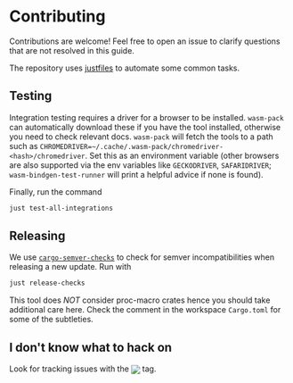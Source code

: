 # Contributing

Contributions are welcome! Feel free to open an issue to clarify questions that are not resolved in this guide.

The repository uses [justfiles](https://github.com/casey/just) to automate some common tasks.

## Testing

Integration testing requires a driver for a browser to be installed. `wasm-pack` can automatically download
these if you have the tool installed, otherwise you need to check relevant docs. `wasm-pack` will fetch
the tools to a path such as `CHROMEDRIVER=~/.cache/.wasm-pack/chromedriver-<hash>/chromedriver`. Set this as
an environment variable (other browsers are also supported via the env variables like `GECKODRIVER`,
`SAFARIDRIVER`; `wasm-bindgen-test-runner` will print a helpful advice if none is found).

Finally, run the command

```bash
just test-all-integrations
```

## Releasing

We use [`cargo-semver-checks`] to check for semver incompatibilities when releasing a new update. Run with

```bash
just release-checks
```

This tool does _NOT_ consider proc-macro crates hence you should take additional care here. Check the comment
in the workspace `Cargo.toml` for some of the subtleties.

[`cargo-semver-checks`]: https://crates.io/crates/cargo-semver-checks

## I don't know what to hack on

Look for tracking issues with the <span style="vertical-align: middle;"><img src="https://img.shields.io/badge/future--version-85ec07?style=flat"></span> tag.
